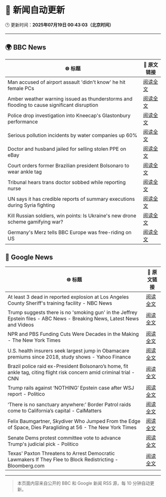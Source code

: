 # 🧠 新闻自动更新

🕒 更新时间：**2025年07月19日 00:43:03（北京时间）**

---

## 🌍 BBC News

| 🌐 标题 | 🔗 原文链接 |
|--------|-------------|
| Man accused of airport assault 'didn't know' he hit female PCs | [阅读全文](https://www.bbc.com/news/articles/clylqpzqezlo) |
| Amber weather warning issued as thunderstorms and flooding to cause significant disruption | [阅读全文](https://www.bbc.com/weather/articles/cn7d5221le7o) |
| Police drop investigation into Kneecap's Glastonbury performance | [阅读全文](https://www.bbc.com/news/articles/cly290dk226o) |
| Serious pollution incidents by water companies up 60% | [阅读全文](https://www.bbc.com/news/articles/cg5zl75dmm0o) |
| Doctor and husband jailed for selling stolen PPE on eBay | [阅读全文](https://www.bbc.com/news/articles/ckgl8qn1we8o) |
| Court orders former Brazilian president Bolsonaro to wear ankle tag | [阅读全文](https://www.bbc.com/news/articles/cx2nkvypqx3o) |
| Tribunal hears trans doctor sobbed while reporting nurse | [阅读全文](https://www.bbc.com/news/articles/cvg98nwrqpdo) |
| UN says it has credible reports of summary executions during Syria fighting | [阅读全文](https://www.bbc.com/news/articles/c056q0zgy8jo) |
| Kill Russian soldiers, win points: Is Ukraine's new drone scheme gamifying war? | [阅读全文](https://www.bbc.com/news/articles/c80p9k1r1dlo) |
| Germany's Merz tells BBC Europe was free-riding on US | [阅读全文](https://www.bbc.com/news/articles/ckg6v0pk964o) |

## 📰 Google News

| 🌐 标题 | 🔗 原文链接 |
|--------|-------------|
| At least 3 dead in reported explosion at Los Angeles County Sheriff's training facility - NBC News | [阅读全文](https://news.google.com/rss/articles/CBMiugFBVV95cUxNc3lSQ1FodHNSUzY4SU5kemJYanVBX2dvamVlbDVHdkRodXpVc2FqLXBuS3ZiZ0pabDRMdnFMcDlNUnVPS3k0MjR5MGl5LWljT1p4TDN1M2NPWml0SjhlWlNOOHRLT3VzMEFHelU2dHNKMWQyRGlnbEVyR1ZqNTE1bU9zdjFqOWhseklOZWoteElhRW9rTlUxZVhUenBZUVVXUnVzTHBUMzhyaHMtVC0xbWJITHl0eDkwV3fSAVZBVV95cUxQTHpIT2w5bUpvck4yMEVwZS1PekExUzQ1TUJsSnNPeVlaUVlkR01TaVFKNDRGQVV1cHU3TS1RcE9adERSdE1WcGYzWVZwZWF4OHIxcUpBZw?oc=5) |
| Trump suggests there is no 'smoking gun' in the Jeffrey Epstein files - ABC News - Breaking News, Latest News and Videos | [阅读全文](https://news.google.com/rss/articles/CBMioAFBVV95cUxOYmFHY0pIVFJtekV1eHRTU25DQlJ4Z3N4LUVIRnRqaVlLR1NYbUhQMUFXcWo3NW9sdjloZXZkcllDVjl5ZGhWc21QSVdnUUZBSjJ1N190elJ3NjNPTzh1VEJVREhlUjRUYnpaa3I0djRyYmdpSmI0Vm85Wl9YT0JHNjB4NnNZZmxkb2stRTAwY2RZZEg5bUlPYlNJbm9zQzU40gGmAUFVX3lxTE5Cbnk1RExSd2RPUVlvYnRsZU9WVHZ5NUZJRGRQS2hzeWtyYkJyei11WHlaS0o1dC1ZXzJXLTZPZm9vdlE2RlZCMmpxWW1QMzZnM2JLZUEzd1B2TE9Yc0VfLXpXVE80c1lfM0g5RlNnalRSWkQwZktpMlFLZENEUzdJQk9KNjFkYlhoUGhtZ3hIWHlTYXpZX1diMzFGb0V5TWZTVXRQLWc?oc=5) |
| NPR and PBS Funding Cuts Were Decades in the Making - The New York Times | [阅读全文](https://news.google.com/rss/articles/CBMikAFBVV95cUxOSjFPb3dNZ1lyb2l1MzFGM1ZOZFdDd0JUTVZyTFNSRGpRdUVaV21IUkNTd0pBZkdHRnZUM3g0WGFpTFF3aFFReWl5d0hQODdiYkZRak5WWTBmdE85Y3VxenRiSHdPYlRNcm00enc4ZS0wMmZ2bGR3cjV3Tk1DRDlsdjR4aWw1a3cxQ1lNR2JsZlQ?oc=5) |
| U.S. health insurers seek largest jump in Obamacare premiums since 2018, study shows - Yahoo Finance | [阅读全文](https://news.google.com/rss/articles/CBMiggFBVV95cUxQYnRkS3UyLUhQOC1rbHlFczRiblNCLV8yOGdvbTdkZ3NjdlpfX1NCbkRkLVVkR21ZaW5JTV9NaXFjMGszekctVEhpM1pPejdzVHR1ZzNELWcyaGI0dE1GUWlINnRqS21RQlp0QWFGQ3dyejhvOWZrN3h0ZXFDNGY2YU5B?oc=5) |
| Brazil police raid ex-President Bolsonaro’s home, fit ankle tag, citing flight risk concern amid criminal trial - CNN | [阅读全文](https://news.google.com/rss/articles/CBMibkFVX3lxTFBPbHJ4OUxzTmZLSjEzeWVSanJyeW5aRDRicnliUFFtZDlZRjVGdndvVGV6NG0xTFVuWEd1TUJLcHZyMlItbDVaUExRRXF3U1NfdWdvdUllWjBGNFJXUWZxbTZHaGxpNjQ4Q2VwNHd30gFzQVVfeXFMTkkxRlFDVDBaSm9JUXZNNGtzLThuRkhicUtCUUhUZG5UUDZNb3NIeVhkbURhWXBvZUpYT01KUmlQVnR1OHFRRTN4QTUtNWVfbS1TVllfUExUQ0JnLTVjT0MzSGd0TjFxNVRPVnZzanhPWW5raw?oc=5) |
| Trump rails against ‘NOTHING’ Epstein case after WSJ report - Politico | [阅读全文](https://news.google.com/rss/articles/CBMiiwFBVV95cUxQQVd6N281Vml4R2Jkb2JaUFF1RmZYRjRQei1ITlBUc0QybkxxWS1CLTJWV0JaRmtIVW9xU3diUENlOHk4eDRZMS1mdE1TYjN3amExVEs5YVFJcHVEMDFvWVU0amtBNm40UXhwdk5ZREJNXzJueTI3SW0wZnJscG5IZ3ZMYXphM0NwVmtr?oc=5) |
| ‘There is no sanctuary anywhere:’ Border Patrol raids come to California’s capital - CalMatters | [阅读全文](https://news.google.com/rss/articles/CBMiekFVX3lxTE1mek5ybEp5R2NGSFVrVmxXMWhpNkFHTVFjT0FuZ0RudnFLaVNxbU4xTWdsTE9mVnB1dEtKZmt4aG9DdU9UTlpwNzNjVzItNl8zVkhaZW92U2xnQWJ0RGl2eU5zdGhiMXY0SHZVMGg3TWppNDJEbzRfcFNB?oc=5) |
| Felix Baumgartner, Skydiver Who Jumped From the Edge of Space, Dies Paragliding at 56 - The New York Times | [阅读全文](https://news.google.com/rss/articles/CBMigAFBVV95cUxOR3Z0eGtmcVNuVlZBbHFJUmVxUVNBakRpblN2U1lacUU1d3RvVkdWREpvSGkxeWhFYWxWQktqWHVYU1RGUUxBbnV0T0trZ0dKX0ZTU1ZEeWIzZmh4c29NR2RQNFA0cVJmNTBPTDhLU3dmcmNfQXFGMWZWb1R1dDRDRQ?oc=5) |
| Senate Dems protest committee vote to advance Trump's judicial pick - Politico | [阅读全文](https://news.google.com/rss/articles/CBMilAFBVV95cUxQVVN2d0JEYlo4NWk4Y1o3ZWF3N3NtNFk2S29sdFJ1VlRZTnBRRGZKVlJsbEtCRWFBMGJGVnlUSi14R2NDc2dPVXlLR24tV255V2lrZTRjQVhoa2cwTFdZUEpFanRFRHBTazltMDRzcGJKekEwZU5jM2ZUUC16VVJha1hOUmtGV3N2NEQyZkFuMGJPbHoy?oc=5) |
| Texas' Paxton Threatens to Arrest Democratic Lawmakers If They Flee to Block Redistricting - Bloomberg.com | [阅读全文](https://news.google.com/rss/articles/CBMisgFBVV95cUxPUmpIS3puM0Z3SE91Y3JZbDhhbkdZTndBNWRTNk02ZlI2a291X1Vfbnc3aHRPMjBaNTRMQWxoUURMTGUwbXpBUHBsRWJqWjdUckhCdUhXRUVQVXZoYnlIZzExbUdOOFpOTHlCbFNUODV6aHlFT0ctNFV0bFNxMkROX1dZNVBkS2RkNjhxSFozZHkwQjktUG1jVmgwUjBGallHT0g1TUJLakYwdW9wdHJwOFp3?oc=5) |

---
> 本页面内容来自公开的 BBC 和 Google 新闻 RSS 源，每 10 分钟自动更新。